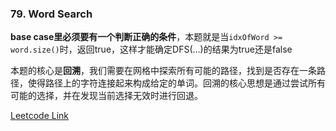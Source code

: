 ### 79. Word Search

**base case里必须要有一个判断正确的条件**，本题就是当```idxOfWord >= word.size()```时，返回true，这样才能确定DFS(...)的结果为true还是false

本题的核心是**回溯**，我们需要在网格中探索所有可能的路径，找到是否存在一条路径，使得路径上的字符连接起来构成给定的单词。回溯的核心思想是通过尝试所有可能的选择，并在发现当前选择无效时进行回退。

[Leetcode Link](https://leetcode.com/problems/word-search/)
